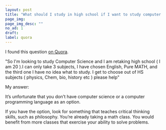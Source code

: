 ```yaml
---
layout: post
title: "What should I study in high school if I want to study computer science?"
page_img:
page_img_desc: ""
no_ad: 1
draft:
label: quora
---
```


I found this question <a href="https://www.quora.com/What-should-I-study-in-high-school-if-I-want-to-study-computer-science">on Quora</a>.

"So I'm looking to study Computer Science and I am retaking high school ( I am 20 ).I can only take 3 subjects, I have chosen English, Pure MATH, and the third one I have no idea what to study. I get to choose out of HS subjects ( physics, Chem, bio, history etc ) please help"

My answer:

It’s unfortunate that you don’t have computer science or a computer programming language as an option.

If you have the option, look for something that teaches critical thinking skills, such as philosophy. You’re already taking a math class. You would benefit from more classes that exercise your ability to solve problems.
